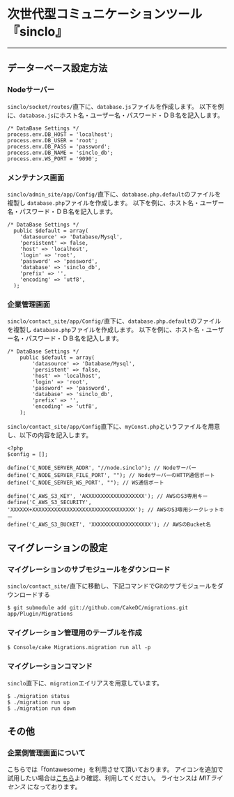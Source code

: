 # 次世代型コミュニケーションツール『sinclo』
---

## データーベース設定方法

### Nodeサーバー

`sinclo/socket/routes/`直下に、`database.js`ファイルを作成します。
以下を例に、`database.js`にホスト名・ユーザー名・パスワード・ＤＢ名を記入します。

```
/* DataBase Settings */
process.env.DB_HOST = 'localhost';
process.env.DB_USER = 'root';
process.env.DB_PASS = 'password';
process.env.DB_NAME = 'sinclo_db';
process.env.WS_PORT = '9090';
```

### メンテナンス画面

`sinclo/admin_site/app/Config/`直下に、`database.php.default`のファイルを複製し `database.php`ファイルを作成します。
以下を例に、ホスト名・ユーザー名・パスワード・ＤＢ名を記入します。

```
/* DataBase Settings */
  public $default = array(
    'datasource' => 'Database/Mysql',
    'persistent' => false,
    'host' => 'localhost',
    'login' => 'root',
    'password' => 'password',
    'database' => 'sinclo_db',
    'prefix' => '',
    'encoding' => 'utf8',
  );
```

### 企業管理画面

`sinclo/contact_site/app/Config/`直下に、`database.php.default`のファイルを複製し `database.php`ファイルを作成します。
以下を例に、ホスト名・ユーザー名・パスワード・ＤＢ名を記入します。

```
/* DataBase Settings */
	public $default = array(
		'datasource' => 'Database/Mysql',
		'persistent' => false,
		'host' => 'localhost',
		'login' => 'root',
		'password' => 'password',
		'database' => 'sinclo_db',
		'prefix' => '',
		'encoding' => 'utf8',
	);
```

`sinclo/contact_site/app/Config`直下に、`myConst.php`というファイルを用意し、以下の内容を記入します。

```
<?php
$config = [];

define('C_NODE_SERVER_ADDR', "//node.sinclo"); // Nodeサーバー
define('C_NODE_SERVER_FILE_PORT', ""); // NodeサーバーのHTTP通信ポート
define('C_NODE_SERVER_WS_PORT', ""); // WS通信ポート

define('C_AWS_S3_KEY', 'AKXXXXXXXXXXXXXXXXXX'); // AWSのS3専用キー
define('C_AWS_S3_SECURITY', 'XXXXXX+XXXXXXXXXXXXXXXXXXXXXXXXXXXXXXXXX'); // AWSのS3専用シークレットキー
define('C_AWS_S3_BUCKET', 'XXXXXXXXXXXXXXXXXXX'); // AWSのBucket名

```

## マイグレーションの設定

### マイグレーションのサブモジュールをダウンロード

`sinclo/contact_site/`直下に移動し、下記コマンドでGitのサブモジュールをダウンロードする

```
$ git submodule add git://github.com/CakeDC/migrations.git app/Plugin/Migrations
```

### マイグレーション管理用のテーブルを作成

```
$ Console/cake Migrations.migration run all -p
```

### マイグレーションコマンド

`sinclo`直下に、`migration`エイリアスを用意しています。

```
$ ./migration status
$ ./migration run up
$ ./migration run down
```

## その他

### 企業側管理画面について

こちらでは「fontawesome」を利用させて頂いております。
アイコンを追加で試用したい場合は[こちら](http://fontawesome.io/)より確認、利用してください。
ライセンスは *MITライセンス* になっております。
